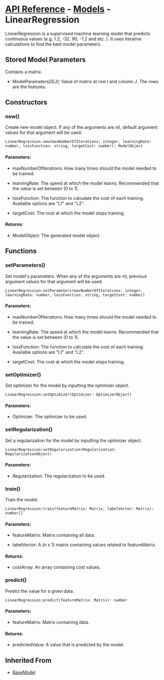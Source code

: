 # [API Reference](../../API.md) - [Models](../Models.md) - LinearRegression

LinearRegression is a supervised machine learning model that predicts continuous values (e.g. 1.2, -32, 90, -1.2 and etc. ). It uses iterative calculations to find the best model parameters.

## Stored Model Parameters

Contains a matrix.  

* ModelParameters[I][J]: Value of matrix at row I and column J. The rows are the features.

## Constructors

### new()

Create new model object. If any of the arguments are nil, default argument values for that argument will be used.

```
LinearRegression.new(maxNumberOfIterations: integer, learningRate: number, lossFunction: string, targetCost: number): ModelObject
```

#### Parameters:

* maxNumberOfIterations: How many times should the model needed to be trained.

* learningRate: The speed at which the model learns. Recommended that the value is set between (0 to 1).

* lossFunction: The function to calculate the cost of each training. Available options are "L1" and "L2".

* targetCost: The cost at which the model stops training.

#### Returns:

* ModelObject: The generated model object.

## Functions

### setParameters()

Set model's parameters. When any of the arguments are nil, previous argument values for that argument will be used.

```
LinearRegression:setParameters(maxNumberOfIterations: integer, learningRate: number, lossFunction: string, targetCost: number)
```

#### Parameters:

* maxNumberOfIterations: How many times should the model needed to be trained.

* learningRate: The speed at which the model learns. Recommended that the value is set between (0 to 1).

* lossFunction: The function to calculate the cost of each training. Available options are "L1" and "L2".

* targetCost: The cost at which the model stops training.

### setOptimizer()

Set optimizer for the model by inputting the optimizer object.

```
LinearRegression:setOptimizer(Optimizer: OptimizerObject)
```

#### Parameters:

* Optimizer: The optimizer to be used.

### setRegularization()

Set a regularization for the model by inputting the optimizer object.

```
LinearRegression:setRegularization(Regularization: RegularizationObject)
```

#### Parameters:

* Regularization: The regularization to be used.

### train()

Train the model.

```
LinearRegression:train(featureMatrix: Matrix, labelVector: Matrix): number[]
```

#### Parameters:

* featureMatrix: Matrix containing all data.

* labelVector: A (n x 1) matrix containing values related to featureMatrix.

#### Returns:

* costArray: An array containing cost values.

### predict()

Predict the value for a given data.

```
LinearRegression:predict(featureMatrix: Matrix): number
```

#### Parameters:

* featureMatrix: Matrix containing data.

#### Returns:

* predictedValue: A value that is predicted by the model.

## Inherited From

* [BaseModel](BaseModel.md)
